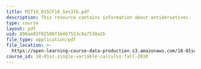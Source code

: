```yaml
---
title: MIT18_01SCF10_Ses37b.pdf
description: This resource contains information about antidervatives.
type: course
layout: pdf
uid: 896ae83f82508f16467553c0a7530a2b
file_type: application/pdf
file_location: >-
  https://open-learning-course-data-production.s3.amazonaws.com/18-01sc-single-variable-calculus-fall-2010/896ae83f82508f16467553c0a7530a2b_MIT18_01SCF10_Ses37b.pdf
course_id: 18-01sc-single-variable-calculus-fall-2010
---
```

